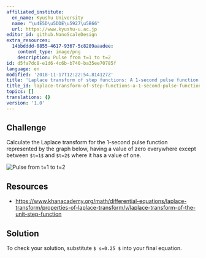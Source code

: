 ```yaml
---
affiliated_institute:
  en_name: Kyushu University
  name: "\u4E5D\u5DDE\u5927\u5B66"
  url: https://www.kyushu-u.ac.jp
editor_id: github.NanoScaleDesign
extra_resources:
  14bbdddd-0855-4617-9367-5c8289aaadee:
    content_type: image/png
    description: Pulse from t=1 to t=2
id: d5fa7dc8-e1d6-4c6b-b740-ba35ee70785f
language: en
modified: '2018-11-17T12:22:54.814127Z'
title: 'Laplace transform of step functions: A 1-second pulse function'
title_id: laplace-transform-of-step-functions-a-1-second-pulse-function
topics: []
translations: {}
version: '1.0'
---
```


## Challenge
Calculate the Laplace transform for the 1-second pulse function represented by the graph below, having a value of zero everywhere except between `$t=1$` and `$t=2$` where it has a value of one.

![Pulse from t=1 to t=2](/api/v0/teachers/github.NanoScaleDesign/resources/public/14bbdddd-0855-4617-9367-5c8289aaadee.png/14bbdddd-0855-4617-9367-5c8289aaadee.png)

## Resources
- https://www.khanacademy.org/math/differential-equations/laplace-transform/properties-of-laplace-transform/v/laplace-transform-of-the-unit-step-function

## Solution
To check your solution, substitute `$ s=0.25 $` into your final equation.
